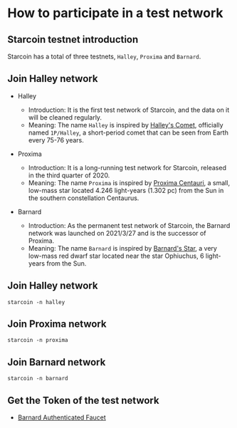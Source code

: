 # How to participate in a test network

## Starcoin testnet introduction

Starcoin has a total of three testnets, `Halley`, `Proxima` and `Barnard`.

## Join Halley network

- Halley
  - Introduction: It is the first test network of Starcoin, and the data on it will be cleaned regularly.
  - Meaning: The name `Halley` is inspired by [Halley's Comet](https://en.wikipedia.org/wiki/Halley%27s_Comet), officially named `1P/Halley`, a short-period comet that can be seen from Earth every 75-76 years.

- Proxima
  - Introduction: It is a long-running test network for Starcoin, released in the third quarter of 2020.
  - Meaning: The name `Proxima` is inspired by [Proxima Centauri](https://en.wikipedia.org/wiki/Proxima_Centauri), a small, low-mass star located 4.246 light-years (1.302 pc) from the Sun in the southern constellation Centaurus.

- Barnard
  - Introduction: As the permanent test network of Starcoin, the Barnard network was launched on 2021/3/27 and is the successor of Proxima.
  - Meaning: The name `Barnard` is inspired by [Barnard's Star](https://en.wikipedia.org/wiki/Barnard%27s_Star), a very low-mass red dwarf star located near the star Ophiuchus, 6 light-years from the Sun.

## Join Halley network

```shell
starcoin -n halley
```

## Join Proxima network

```shell
starcoin -n proxima
```

## Join Barnard network

```shell
starcoin -n barnard
```

## Get the Token of the test network

- [Barnard Authenticated Faucet](https://faucet.starcoin.org/barnard)
